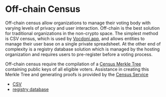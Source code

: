 # Off-chain Census

Off-chain census allow organizations to manage their voting body with varying levels of privacy and user interaction. Off-chain is the best solution for traditional organizations in the non-crypto space. The simplest method is CSV census, which is used by [Vocdoni.app](https://vocdoni.app/), and allows entities to manage their user base on a single private spreadsheet. At the other end of complexity is a registry database solution which is managed by the hosting organization and requires users to pre-register before a voting process. 

Off-chain census require the compilation of a [Census Merkle Tree](../../architecture/census/off-chain.md) containing public keys of all eligible voters. Assistance in creating this Merkle Tree and generating proofs is provided by the [Census Service](../../architecture/services/census-service.md)

+ [CSV](csv.md)
+ [registry database](registry.md)
